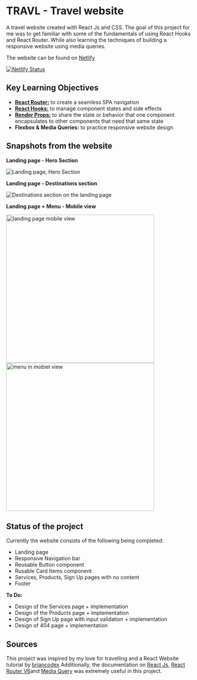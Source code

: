 # TRAVL - Travel website
A travel website created with React Js and CSS. The goal of this project for me was to get familiar with some of the fundamentals of using React Hooks and React Router. While also learning the techniques of building a responsive website using media queries. 

The website can be found on [Netlify](https://nostalgic-hopper-ff2f23.netlify.app/) 

[![Netlify Status](https://api.netlify.com/api/v1/badges/9b90e40d-95d2-447f-8c8a-6f4681cdf2ac/deploy-status)](https://app.netlify.com/sites/nostalgic-hopper-ff2f23/deploys)


## Key Learning Objectives
* [**React Router:**](https://reactrouter.com/docs/en/v6/getting-started/overview) to create a seamless SPA navigation 
* [**React Hooks:**](https://hu.reactjs.org/docs/hooks-reference.html) to manage component states and side effects
* [**Render Props:**](https://hu.reactjs.org/docs/render-props.html) to share the state or behavior that one component encapsulates to other components that need that same state
* **Flexbox & Media Queries:** to practice responsive website design


## Snapshots from the website

**Landing page - Hero Section**

![Landing page, Hero Section](https://github.com/nldanne/react-travelwebsite/blob/master/docs/desktop_view.jpg)


**Landing page - Destinations section**

![Destinations section on the landing page](https://github.com/nldanne/react-travelwebsite/blob/master/docs/destinations.jpg)


**Landing page + Menu - Mobile view**

<img src="https://github.com/nldanne/react-travelwebsite/blob/master/docs/mobile_view.jpg" alt="landing page mobile view" height="400">  <img src="https://github.com/nldanne/react-travelwebsite/blob/master/docs/menu_mobile_view.jpg" alt="menu in mobiel view" height="400">


## Status of the project
Currently the website consists of the following being completed: 
* Landing page
* Responsive Navigation bar
* Reusable Button component
* Rusable Card Items component
* Services, Products, Sign Up pages with no content
* Footer

**To Do:**
* Design of the Services page + implementation
* Design of the Products page + implementation
* Design of Sign Up page with input validation + implementation
* Design of 404 page + implementation


## Sources
This project was inspired by my love for travelling and a React Website tutorial by [briancodex](https://github.com/briancodex)
Additionally, the documentation on [React Js](https://reactjs.org/), [React Router V6](https://reactrouter.com/docs/en/v6/getting-started/overview)and [Media Query](https://developer.mozilla.org/en-US/docs/Web/CSS/Media_Queries/Using_media_queries) was extremely useful in this project.
